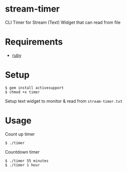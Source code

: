 # stream-timer
CLI Timer for Stream (Text) Widget that can read from file

# Requirements

- [ruby](https://www.ruby-lang.org/en/)

# Setup

```
$ gem install activesupport
$ chmod +x timer
```

Setup text widget to monitor & read from `stream-timer.txt`

# Usage

Count up timer

```
$ ./timer
```

Countdown timer
```
$ ./timer 55 minutes
$ ./timer 1 hour
```
